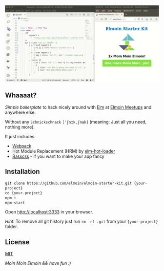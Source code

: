 ![screenshot](./screenshot.gif)

## Whaaaat?

_Simple boilerplate_ to hack nicely around with [Elm](http://elm-lang.org/) at [Elmoin Meetups](http://www.meetup.com/de-DE/Elmoin/) and anywhere else.

Without any `Schnickschnack` `[ˈʃnɪkˌʃnak]` (meaning: Just all you need, nothing more).

It just includes:
- [Webpack](https://webpack.github.io/)
- Hot Module Replacement (HRM) by [elm-hot-loader](https://github.com/fluxxu/elm-hot-loader)
- [Basscss](http://www.basscss.com/) - if you want to make your app fancy

## Installation

```
git clone https://github.com/elmoin/elmoin-starter-kit.git {your-project}
cd {your-project}
npm i
npm start
```
Open [http://localhost:3333](http://localhost:3333) in your browser.

_Hint:_ To remove all git history just run `rm -rf .git` from your `{your-project}` folder.


## License

[MIT](./LICENSE)


_Moin Moin Elmoin && have fun :)_
